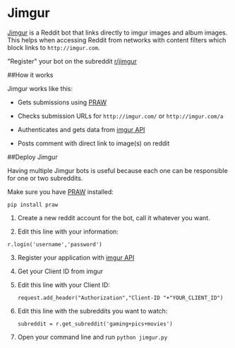 Jimgur
======

[Jimgur](http://www.reddit.com/r/jimgur/wiki/index) is a Reddit bot that links directly to imgur images and album images. This helps when accessing Reddit from networks with content filters which block links to `http://imgur.com`.

"Register" your bot on the subreddit [r/jimgur](http://www.reddit.com/r/jimgur/)

##How it works

Jimgur works like this:

* Gets submissions using [PRAW](https://praw.readthedocs.org/en/latest/)

* Checks submission URLs for `http://imgur.com/` or `http://imgur.com/a`

* Authenticates and gets data from [imgur API](https://api.imgur.com/)

* Posts comment with direct link to image(s) on reddit

##Deploy Jimgur

Having multiple Jimgur bots is useful because each one can be responsible for one or two subreddits.

Make sure you have [PRAW](https://praw.readthedocs.org/en/latest/) installed:

   `pip install praw`

1. Create a new reddit account for the bot, call it whatever you want.

2.  Edit this line with your information:

   `r.login('username','password')`

3. Register your application with [imgur API](https://api.imgur.com/)

4. Get your Client ID from imgur

5. Edit this line with your Client ID:

   `request.add_header("Authorization","Client-ID "+"YOUR_CLIENT_ID")`
   
6. Edit this line with the subreddits you want to watch:

   `subreddit = r.get_subreddit('gaming+pics+movies')`

7. Open your command line and run `python jimgur.py`
